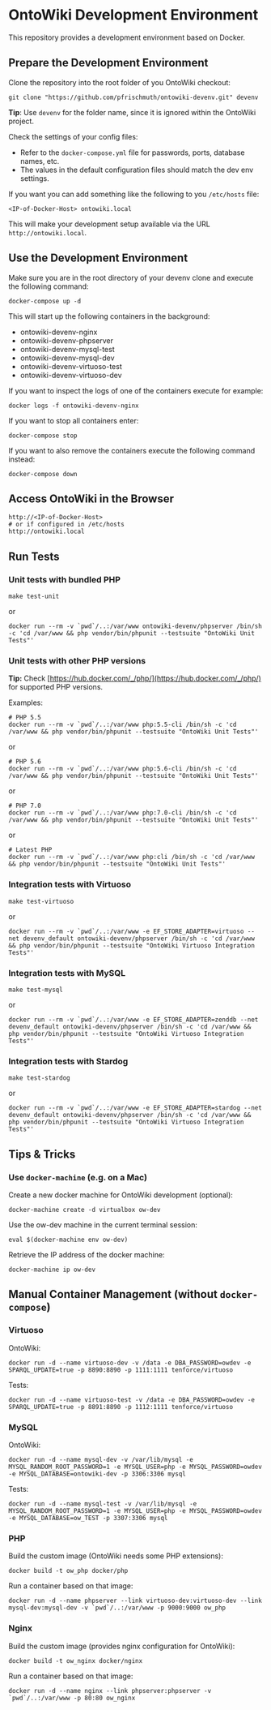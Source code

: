 # OntoWiki Development Environment
This repository provides a development environment based on Docker.

## Prepare the Development Environment

Clone the repository into the root folder of you OntoWiki checkout:

    git clone "https://github.com/pfrischmuth/ontowiki-devenv.git" devenv

**Tip**: Use `devenv` for the folder name, since it is ignored within the OntoWiki project.

Check the settings of your config files:

- Refer to the `docker-compose.yml` file for passwords, ports, database names, etc.
- The values in the default configuration files should match the dev env settings.

If you want you can add something like the following to you `/etc/hosts` file:

    <IP-of-Docker-Host> ontowiki.local

This will make your development setup available via the URL `http://ontowiki.local`.

## Use the Development Environment

Make sure you are in the root directory of your devenv clone and execute the following command:

    docker-compose up -d

This will start up the following containers in the background:

- ontowiki-devenv-nginx
- ontowiki-devenv-phpserver
- ontowiki-devenv-mysql-test
- ontowiki-devenv-mysql-dev
- ontowiki-devenv-virtuoso-test
- ontowiki-devenv-virtuoso-dev


If you want to inspect the logs of one of the containers execute for example:

    docker logs -f ontowiki-devenv-nginx

If you want to stop all containers enter:

    docker-compose stop

If you want to also remove the containers execute the following command instead:

    docker-compose down

## Access OntoWiki in the Browser

    http://<IP-of-Docker-Host>
    # or if configured in /etc/hosts
    http://ontowiki.local

## Run Tests

### Unit tests with bundled PHP

    make test-unit

or

    docker run --rm -v `pwd`/..:/var/www ontowiki-devenv/phpserver /bin/sh -c 'cd /var/www && php vendor/bin/phpunit --testsuite "OntoWiki Unit Tests"'

### Unit tests with other PHP versions

**Tip:** Check [https://hub.docker.com/_/php/](https://hub.docker.com/_/php/) for supported PHP versions.

Examples:

    # PHP 5.5
    docker run --rm -v `pwd`/..:/var/www php:5.5-cli /bin/sh -c 'cd /var/www && php vendor/bin/phpunit --testsuite "OntoWiki Unit Tests"'

or

    # PHP 5.6
    docker run --rm -v `pwd`/..:/var/www php:5.6-cli /bin/sh -c 'cd /var/www && php vendor/bin/phpunit --testsuite "OntoWiki Unit Tests"'

or

    # PHP 7.0
    docker run --rm -v `pwd`/..:/var/www php:7.0-cli /bin/sh -c 'cd /var/www && php vendor/bin/phpunit --testsuite "OntoWiki Unit Tests"'

or

    # Latest PHP
    docker run --rm -v `pwd`/..:/var/www php:cli /bin/sh -c 'cd /var/www && php vendor/bin/phpunit --testsuite "OntoWiki Unit Tests"'

### Integration tests with Virtuoso

    make test-virtuoso

or

    docker run --rm -v `pwd`/..:/var/www -e EF_STORE_ADAPTER=virtuoso --net devenv_default ontowiki-devenv/phpserver /bin/sh -c 'cd /var/www && php vendor/bin/phpunit --testsuite "OntoWiki Virtuoso Integration Tests"'

### Integration tests with MySQL

    make test-mysql

or

    docker run --rm -v `pwd`/..:/var/www -e EF_STORE_ADAPTER=zenddb --net devenv_default ontowiki-devenv/phpserver /bin/sh -c 'cd /var/www && php vendor/bin/phpunit --testsuite "OntoWiki Virtuoso Integration Tests"'

### Integration tests with Stardog

    make test-stardog

or

    docker run --rm -v `pwd`/..:/var/www -e EF_STORE_ADAPTER=stardog --net devenv_default ontowiki-devenv/phpserver /bin/sh -c 'cd /var/www && php vendor/bin/phpunit --testsuite "OntoWiki Virtuoso Integration Tests"'

## Tips & Tricks

### Use `docker-machine` (e.g. on a Mac)

Create a new docker machine for OntoWiki development (optional):

    docker-machine create -d virtualbox ow-dev

Use the ow-dev machine in the current terminal session:

    eval $(docker-machine env ow-dev)

Retrieve the IP address of the docker machine:

    docker-machine ip ow-dev

## Manual Container Management (without `docker-compose`)

### Virtuoso

OntoWiki:

    docker run -d --name virtuoso-dev -v /data -e DBA_PASSWORD=owdev -e SPARQL_UPDATE=true -p 8890:8890 -p 1111:1111 tenforce/virtuoso

Tests:

    docker run -d --name virtuoso-test -v /data -e DBA_PASSWORD=owdev -e SPARQL_UPDATE=true -p 8891:8890 -p 1112:1111 tenforce/virtuoso

### MySQL

OntoWiki:

    docker run -d --name mysql-dev -v /var/lib/mysql -e MYSQL_RANDOM_ROOT_PASSWORD=1 -e MYSQL_USER=php -e MYSQL_PASSWORD=owdev -e MYSQL_DATABASE=ontowiki-dev -p 3306:3306 mysql

Tests:

    docker run -d --name mysql-test -v /var/lib/mysql -e MYSQL_RANDOM_ROOT_PASSWORD=1 -e MYSQL_USER=php -e MYSQL_PASSWORD=owdev -e MYSQL_DATABASE=ow_TEST -p 3307:3306 mysql

### PHP

Build the custom image (OntoWiki needs some PHP extensions):

    docker build -t ow_php docker/php

Run a container based on that image:

    docker run -d --name phpserver --link virtuoso-dev:virtuoso-dev --link mysql-dev:mysql-dev -v `pwd`/..:/var/www -p 9000:9000 ow_php

### Nginx

Build the custom image (provides nginx configuration for OntoWiki):

    docker build -t ow_nginx docker/nginx

Run a container based on that image:

    docker run -d --name nginx --link phpserver:phpserver -v `pwd`/..:/var/www -p 80:80 ow_nginx
